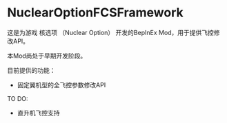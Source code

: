 # NuclearOptionFCSFramework
这是为游戏 核选项 （Nuclear Option） 开发的BepInEx Mod，用于提供飞控修改API。

本Mod尚处于早期开发阶段。

目前提供的功能：

- 固定翼机型的全飞控参数修改API


TO DO:
- 直升机飞控支持